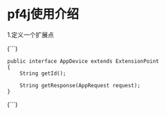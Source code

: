 # pf4j使用介绍
1.定义一个扩展点

(```)

    public interface AppDevice extends ExtensionPoint
    {
        String getId();
    
        String getResponse(AppRequest request);
    }
(```)